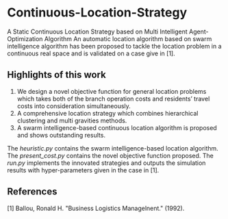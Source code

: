 # Continuous-Location-Strategy
A Static Continuous Location Strategy based on Multi Intelligent Agent-Optimization Algorithm
An automatic location algorithm based on swarm intelligence algorithm has been proposed to tackle the location problem in a continuous real space and is validated on a case give in [1]. 

## Highlights of this work
1. We design a novel objective function for general location problems which takes both of the branch operation costs and residents’ travel costs into consideration simultaneously.
2. A comprehensive location strategy which combines hierarchical clustering and multi gravities methods.
3. A swarm intelligence-based continuous location algorithm is proposed and shows outstanding results.

The *heuristic.py* contains the swarm intelligence-based location algorithm. The *present_cost.py* contains the novel objective function proposed. The *run.py* implements the innovated strategies and outputs the simulation results with hyper-parameters given in the case in [1].

## References
[1] Ballou, Ronald H. "Business Logistics Managelnent." (1992).
